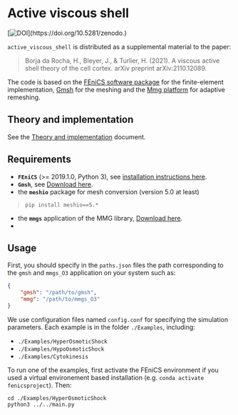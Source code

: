 # Active viscous shell

[![DOI](https://zenodo.org/badge/DOI/10.5281/zenodo.)](https://doi.org/10.5281/zenodo.)

`active_viscous_shell` is distributed as a supplemental material to the paper:

> Borja da Rocha, H., Bleyer, J., & Turlier, H. (2021). A viscous active shell theory of the cell cortex. arXiv preprint arXiv:2110.12089.

The code is based on the [FEniCS software package](https://fenicsproject.org) for the finite-element implementation, [Gmsh](http://gmsh.info) for the meshing and the [Mmg platform](https://www.mmgtools.org/) for adaptive remeshing.

## Theory and implementation

See the [Theory and implementation](theory_implementation.md) document.

## Requirements

* **`FEniCS`** (>= 2019.1.0, Python 3), see [installation instructions here](https://fenicsproject.org/download/archive/).
* **`Gmsh`**, see [Download here](http://gmsh.info/download).
* the **`meshio`** package for mesh conversion (version 5.0 at least)
> ```
> pip install meshio==5.*
> ```

* the **`mmgs`** application of the MMG library, [Download here](http://www.mmgtools.org/mmg-remesher-downloads).
* 
## Usage

First, you should specify in the `paths.json` files the path corresponding to the `gmsh` and `mmgs_O3` application on your system such as:
```json
{
    "gmsh": "/path/to/gmsh",
    "mmg": "/path/to/mmgs_O3"
}
```


We use configuration files named `config.conf` for specifying the simulation parameters.
Each example is in the folder `./Examples`, including:
* `./Examples/HyperOsmoticShock`
* `./Examples/HypoOsmoticShock` 
* `./Examples/Cytokinesis`

To run one of the examples, first activate the FEniCS environment if you used a virtual environement based installation (e.g. `conda activate fenicsproject`). Then:
```
cd ./Examples/HyperOsmoticShock 
python3 ../../main.py
```
